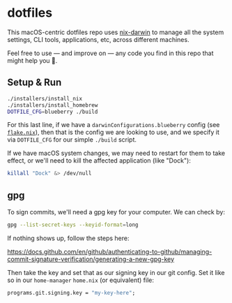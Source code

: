 # dotfiles

This macOS-centric dotfiles repo uses
[nix-darwin](https://github.com/LnL7/nix-darwin/) to manage all the system
settings, CLI tools, applications, etc, across different machines.

Feel free to use — and improve on — any code you find in this repo that might
help you 🙇.

## Setup & Run

```sh
./installers/install_nix
./installers/install_homebrew
DOTFILE_CFG=blueberry ./build
```

For this last line, if we have a `darwinConfigurations.blueberry` config (see
[`flake.nix`](./flake.nix)), then that is the config we are looking to use, and
we specify it via `DOTFILE_CFG` for our simple `./build` script.

If we have macOS system changes, we may need to restart for them to take
effect, or we'll need to kill the affected application (like "Dock"):

```sh
killall "Dock" &> /dev/null
```

## gpg

To sign commits, we'll need a gpg key for your computer. We can check by:

```sh
gpg --list-secret-keys --keyid-format=long
```

If nothing shows up, follow the steps here:

https://docs.github.com/en/github/authenticating-to-github/managing-commit-signature-verification/generating-a-new-gpg-key

Then take the key and set that as our signing key in our git config. Set it
like so in our `home-manager` `home.nix` (or equivalent) file:

```nix
programs.git.signing.key = "my-key-here";
```
